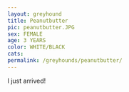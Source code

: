 ```yaml
---
layout: greyhound
title: Peanutbutter
pic: peanutbutter.JPG
sex: FEMALE
age: 3 YEARS
color: WHITE/BLACK
cats:
permalink: /greyhounds/peanutbutter/
---
```


I just arrived!
